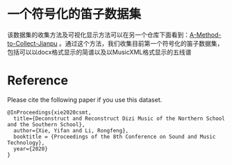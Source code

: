 # 一个符号化的笛子数据集

该数据集的收集方法及可视化显示方法可以在另一个仓库下面看到：[A-Method-to-Collect-Jianpu](https://github.com/hrsoup/A-Method-to-Collect-Jianpu) 。通过这个方法，我们收集目前第一个符号化的笛子数据集，包括可以以docx格式显示的简谱以及以MusicXML格式显示的五线谱

# Reference

Please cite the following paper if you use this dataset.

```
@InProceedings{xie2020csmt,
  title={Deconstruct and Reconstruct Dizi Music of the Northern School and the Southern School},
  author={Xie, Yifan and Li, Rongfeng},
  booktitle = {Proceedings of the 8th Conference on Sound and Music Technology},
  year={2020}
}
```

